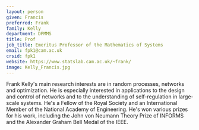 ```yaml
---
layout: person
given: Francis
preferred: Frank
family: Kelly
department: DPMMS
title: Prof
job_title: Emeritus Professor of the Mathematics of Systems
email: fpk1@cam.ac.uk
crsid: fpk1
website: https://www.statslab.cam.ac.uk/~frank/
image: Kelly_Francis.jpg
---
```


Frank Kelly's main research interests are in random processes, networks and optimization. He is especially interested in applications to the design and control of networks and to the understanding of self-regulation in large-scale systems. He's a Fellow of the Royal Society and an International Member of the National Academy of Engineering. He's won various prizes for his work, including the John von Neumann Theory Prize of INFORMS and the Alexander Graham Bell Medal of the IEEE.